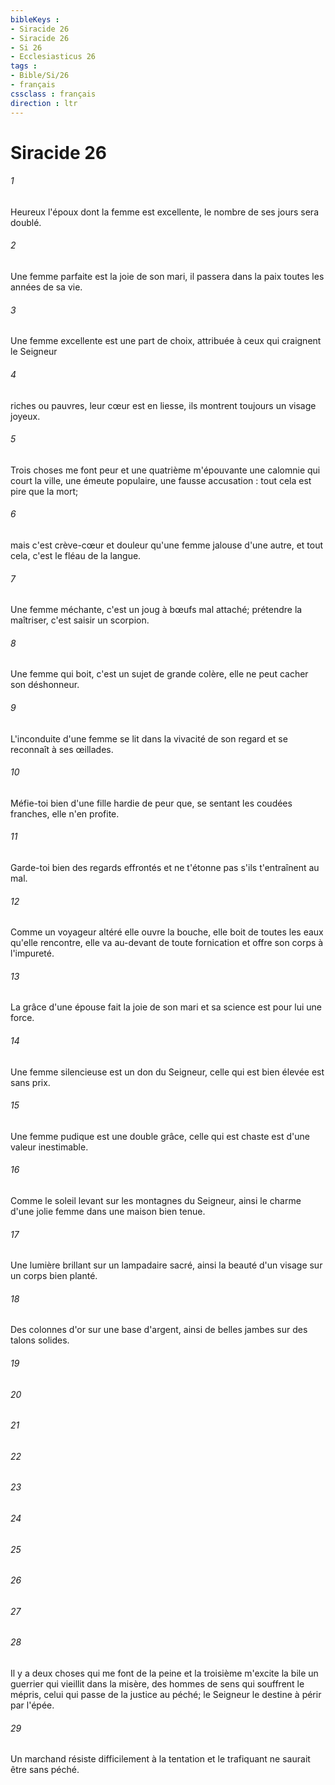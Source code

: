 ```yaml
---
bibleKeys : 
- Siracide 26
- Siracide 26
- Si 26
- Ecclesiasticus 26
tags : 
- Bible/Si/26
- français
cssclass : français
direction : ltr
---
```


# Siracide 26

###### 1
Heureux l'époux dont la femme est excellente, le nombre de ses jours sera doublé.
###### 2
Une femme parfaite est la joie de son mari, il passera dans la paix toutes les années de sa vie.
###### 3
Une femme excellente est une part de choix, attribuée à ceux qui craignent le Seigneur
###### 4
riches ou pauvres, leur cœur est en liesse, ils montrent toujours un visage joyeux.
###### 5
Trois choses me font peur et une quatrième m'épouvante une calomnie qui court la ville, une émeute populaire, une fausse accusation : tout cela est pire que la mort;
###### 6
mais c'est crève-cœur et douleur qu'une femme jalouse d'une autre, et tout cela, c'est le fléau de la langue.
###### 7
Une femme méchante, c'est un joug à bœufs mal attaché; prétendre la maîtriser, c'est saisir un scorpion.
###### 8
Une femme qui boit, c'est un sujet de grande colère, elle ne peut cacher son déshonneur.
###### 9
L'inconduite d'une femme se lit dans la vivacité de son regard et se reconnaît à ses œillades.
###### 10
Méfie-toi bien d'une fille hardie de peur que, se sentant les coudées franches, elle n'en profite.
###### 11
Garde-toi bien des regards effrontés et ne t'étonne pas s'ils t'entraînent au mal.
###### 12
Comme un voyageur altéré elle ouvre la bouche, elle boit de toutes les eaux qu'elle rencontre, elle va au-devant de toute fornication et offre son corps à l'impureté.
###### 13
La grâce d'une épouse fait la joie de son mari et sa science est pour lui une force.
###### 14
Une femme silencieuse est un don du Seigneur, celle qui est bien élevée est sans prix.
###### 15
Une femme pudique est une double grâce, celle qui est chaste est d'une valeur inestimable.
###### 16
Comme le soleil levant sur les montagnes du Seigneur, ainsi le charme d'une jolie femme dans une maison bien tenue.
###### 17
Une lumière brillant sur un lampadaire sacré, ainsi la beauté d'un visage sur un corps bien planté.
###### 18
Des colonnes d'or sur une base d'argent, ainsi de belles jambes sur des talons solides.
###### 19

###### 20

###### 21

###### 22

###### 23

###### 24

###### 25

###### 26

###### 27

###### 28
Il y a deux choses qui me font de la peine et la troisième m'excite la bile un guerrier qui vieillit dans la misère, des hommes de sens qui souffrent le mépris, celui qui passe de la justice au péché; le Seigneur le destine à périr par l'épée.
###### 29
Un marchand résiste difficilement à la tentation et le trafiquant ne saurait être sans péché.

